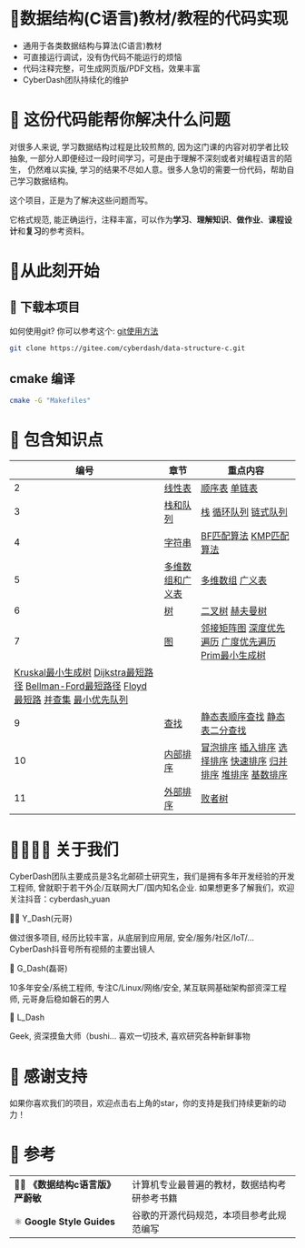 
# 👀数据结构(C语言)教材/教程的代码实现

 - 通用于各类数据结构与算法(C语言)教材
 - 可直接运行调试，没有伪代码不能运行的烦恼
 - 代码注释完整，可生成网页版/PDF文档，效果丰富
 - CyberDash团队持续化的维护

# 🤖 这份代码能帮你解决什么问题

对很多人来说, 学习数据结构过程是比较煎熬的, 因为这门课的内容对初学者比较抽象, 一部分人即便经过一段时间学习，可是由于理解不深刻或者对编程语言的陌生，
仍然难以实操, 学习的结果不尽如人意。很多人急切的需要一份代码，帮助自己学习数据结构。

这个项目，正是为了解决这些问题而写。

它格式规范, 能正确运行，注释丰富，可以作为**学习**、**理解知识**、**做作业**、**课程设计**和**复习**的参考资料。


# 🚀从此刻开始

## 💾 下载本项目

如何使用git? 你可以参考这个: [git使用方法](/docs/git.md)

```bash
git clone https://gitee.com/cyberdash/data-structure-c.git
```

## cmake 编译

```bash
cmake -G "Makefiles"
```

# 🌵 包含知识点
| 编号 | 章节 | 重点内容 |
| ---- | ---- | ------- |
| 2    | [线性表](/2_LinearList/) | [顺序表](/2_LinearList/SeqList/src/seq_list.c)  [单链表](/2_LinearList/LinkedList/src/linked_list.c) |
| 3    | [栈和队列](/3_Stack_Queue/) | [栈](/3_Stack_Queue/Stack/src/seq_stack.c)  [循环队列](/3_Stack_Queue/Queue/src/circular_queue.c)  [链式队列](/3_Stack_Queue/Queue/src/link_queue.c) |
| 4    | [字符串](/4_String/)         | [BF匹配算法]() [KMP匹配算法]()               |
| 5    | [多维数组和广义表](/5_ArrayAndGList/) | [多维数组](/5_ArrayAndGList/Array/src/array.c)  [广义表](/5_ArrayAndGList/GList/src/gen_list.c) |
| 6    | [树](/6_Tree/)            | [二叉树](/6_Tree/src/binary_tree.c) [赫夫曼树](/6_Tree/src/huffman_tree.c)                                         |
| 7    | [图](/7_Graph/)                  |  [邻接矩阵图](/7_Graph/src/matrix_graph.c) [深度优先遍历]() [广度优先遍历]() [Prim最小生成树]() 
	[Kruskal最小生成树]() [Dijkstra最短路径]() [Bellman-Ford最短路径]() [Floyd最短路]() [并查集](/7_Graph/src/disjoint_set.c) [最小优先队列]()  |
| 9    | [查找](/9_Search/)               | [静态表顺序查找](/9_Search/src/static_search_table_t.c) [静态表二分查找]()                                                                 |
| 10   | [内部排序](/10_InternalSort/)    | [冒泡排序]() [插入排序]() [选择排序]() [快速排序]() [归并排序]() [堆排序]() [基数排序]() []()                                                                                                                 |
| 11     |[外部排序](/11_ExternalSort/)   |[败者树](/11_ExternalSort/src/loser_tree.c#L10)                                                                      |


# 👨‍👩‍👦‍👦 关于我们

CyberDash团队主要成员是3名北邮硕士研究生，我们是拥有多年开发经验的开发工程师, 曾就职于若干外企/互联网大厂/国内知名企业.
如果想更多了解我们，欢迎关注抖音：cyberdash_yuan

🙋‍♀️ Y_Dash(元哥)

做过很多项目, 经历比较丰富，从底层到应用层, 安全/服务/社区/IoT/...
CyberDash抖音号所有视频的主要出镜人

💪 G_Dash(磊哥)

10多年安全/系统工程师, 专注C/Linux/网络/安全, 某互联网基础架构部资深工程师, 元哥身后稳如磐石的男人

🤸 L_Dash

Geek, 资深摸鱼大师（bushi... 喜欢一切技术, 喜欢研究各种新鲜事物

# 📣 感谢支持

如果你喜欢我们的项目，欢迎点击右上角的star，你的支持是我们持续更新的动力！

# 📒 参考
| |  |
| ------------- | - |
| 🧘‍♀️ **《数据结构c语言版》 严蔚敏** | 计算机专业最普遍的教材，数据结构考研参考书籍 |
| ⚛️ **Google Style Guides** | 谷歌的开源代码规范，本项目参考此规范编写 |